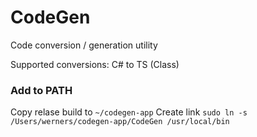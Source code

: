 # CodeGen
Code conversion / generation utility

Supported conversions:
C# to TS (Class)

### Add to PATH
Copy relase build to `~/codegen-app`
Create link `sudo ln -s /Users/werners/codegen-app/CodeGen /usr/local/bin`